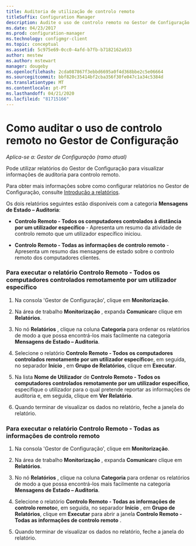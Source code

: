 ```yaml
---
title: Auditoria de utilização de controlo remoto
titleSuffix: Configuration Manager
description: Audite o uso de controlo remoto no Gestor de Configuração.
ms.date: 04/23/2017
ms.prod: configuration-manager
ms.technology: configmgr-client
ms.topic: conceptual
ms.assetid: 5c975e69-0cc0-4afd-b7fb-b7182162a933
author: mestew
ms.author: mstewart
manager: dougeby
ms.openlocfilehash: 2cda087867f3ebbd6695a0f4d368bbe2c5e06664
ms.sourcegitcommit: bbf820c35414bf2cba356f30fe047c1a34c5384d
ms.translationtype: MT
ms.contentlocale: pt-PT
ms.lasthandoff: 04/21/2020
ms.locfileid: "81715166"
---
```

# <a name="how-to-audit-remote-control-usage-in-configuration-manager"></a>Como auditar o uso de controlo remoto no Gestor de Configuração

*Aplica-se a: Gestor de Configuração (ramo atual)*

Pode utilizar relatórios do Gestor de Configuração para visualizar informações de auditoria para controlo remoto.  

 Para obter mais informações sobre como configurar relatórios no Gestor de Configuração, consulte [Introdução a relatórios](../../../servers/manage/introduction-to-reporting.md).  

 Os dois relatórios seguintes estão disponíveis com a categoria **Mensagens de Estado – Auditoria**:  

-   **Controlo Remoto - Todos os computadores controlados à distância por um utilizador específico** - Apresenta um resumo da atividade de controlo remoto que um utilizador específico iniciou.  

-   **Controlo Remoto - Todas as informações de controlo remoto** - Apresenta um resumo das mensagens de estado sobre o controlo remoto dos computadores clientes.  

### <a name="to-run-the-report-remote-control---all-computers-remote-controlled-by-a-specific-user"></a>Para executar o relatório Controlo Remoto - Todos os computadores controlados remotamente por um utilizador específico  

1.  Na consola 'Gestor de Configuração', clique em **Monitorização**.  

2.  Na área de trabalho **Monitorização** , expanda **Comunicar**e clique em **Relatórios**.  

3.  No nó **Relatórios** , clique na coluna **Categoria** para ordenar os relatórios de modo a que possa encontrá-los mais facilmente na categoria **Mensagens de Estado – Auditoria**.  

4.  Selecione o relatório **Controlo Remoto - Todos os computadores controlados remotamente por um utilizador específico**e, em seguida, no separador **Início** , em **Grupo de Relatórios**, clique em **Executar**.  

5.  Na lista **Nome de Utilizador** de **Controlo Remoto - Todos os computadores controlados remotamente por um utilizador específico**, especifique o utilizador para o qual pretende reportar as informações de auditoria e, em seguida, clique em **Ver Relatório**.  

6.  Quando terminar de visualizar os dados no relatório, feche a janela do relatório.  

### <a name="to-run-the-report-remote-control---all-remote-control-information"></a>Para executar o relatório Controlo Remoto - Todas as informações de controlo remoto  

1.  Na consola 'Gestor de Configuração', clique em **Monitorização**.  

2.  Na área de trabalho **Monitorização** , expanda **Comunicar**e clique em **Relatórios**.  

3.  No nó **Relatórios** , clique na coluna **Categoria** para ordenar os relatórios de modo a que possa encontrá-los mais facilmente na categoria **Mensagens de Estado – Auditoria**.  

4.  Selecione o relatório **Controlo Remoto - Todas as informações de controlo remoto**e, em seguida, no separador **Início** , em **Grupo de Relatórios**, clique em **Executar** para abrir a janela **Controlo Remoto - Todas as informações de controlo remoto** .  

5.  Quando terminar de visualizar os dados no relatório, feche a janela do relatório.  

